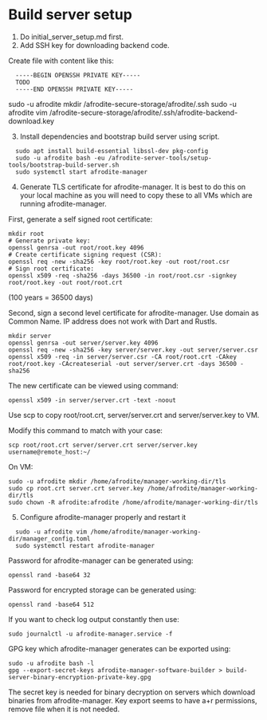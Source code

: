 # Build server setup

1. Do initial_server_setup.md first.
2. Add SSH key for downloading backend code.

Create file with content like this:
```
  -----BEGIN OPENSSH PRIVATE KEY-----
  TODO
  -----END OPENSSH PRIVATE KEY-----
```

sudo -u afrodite mkdir /afrodite-secure-storage/afrodite/.ssh
sudo -u afrodite vim /afrodite-secure-storage/afrodite/.ssh/afrodite-backend-download.key

3. Install dependencies and bootstrap build server using script.

```
  sudo apt install build-essential libssl-dev pkg-config
  sudo -u afrodite bash -eu /afrodite-server-tools/setup-tools/bootstrap-build-server.sh
  sudo systemctl start afrodite-manager
```

4. Generate TLS certificate for afrodite-manager. It is best to do this on your local
machine as you will need to copy these to all VMs which are running afrodite-manager.

First, generate a self signed root certificate:

```
mkdir root
# Generate private key:
openssl genrsa -out root/root.key 4096
# Create certificate signing request (CSR):
openssl req -new -sha256 -key root/root.key -out root/root.csr
# Sign root certificate:
openssl x509 -req -sha256 -days 36500 -in root/root.csr -signkey root/root.key -out root/root.crt
```

(100 years = 36500 days)

Second, sign a second level certificate for afrodite-manager.
Use domain as Common Name. IP address does not work with Dart and Rustls.

```
mkdir server
openssl genrsa -out server/server.key 4096
openssl req -new -sha256 -key server/server.key -out server/server.csr
openssl x509 -req -in server/server.csr -CA root/root.crt -CAkey root/root.key -CAcreateserial -out server/server.crt -days 36500 -sha256
```

The new certificate can be viewed using command:
```
openssl x509 -in server/server.crt -text -noout
```

Use scp to copy root/root.crt, server/server.crt and server/server.key to VM.

Modify this command to match with your case:
```
scp root/root.crt server/server.crt server/server.key username@remote_host:~/
```

On VM:

```
sudo -u afrodite mkdir /home/afrodite/manager-working-dir/tls
sudo cp root.crt server.crt server.key /home/afrodite/manager-working-dir/tls
sudo chown -R afrodite:afrodite /home/afrodite/manager-working-dir/tls
```

5. Configure afrodite-manager properly and restart it

```
  sudo -u afrodite vim /home/afrodite/manager-working-dir/manager_config.toml
  sudo systemctl restart afrodite-manager
```

Password for afrodite-manager can be generated using:
```
openssl rand -base64 32
```

Password for encrypted storage can be generated using:
```
openssl rand -base64 512
```

If you want to check log output constantly then use:
```
sudo journalctl -u afrodite-manager.service -f
```

GPG key which afrodite-manager generates can be exported using:
```
sudo -u afrodite bash -l
gpg --export-secret-keys afrodite-manager-software-builder > build-server-binary-encryption-private-key.gpg
```

The secret key is needed for binary decryption on servers which download
binaries from afrodite-manager. Key export seems to have a+r permissions, remove
file when it is not needed.
